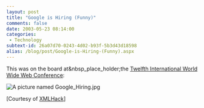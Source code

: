 ```yaml
---
layout: post
title: "Google is Hiring (Funny)"
comments: false
date: 2003-05-23 08:14:00
categories:
 - Technology
subtext-id: 26a07d70-0243-4d02-b93f-5b3d43d18598
alias: /blog/post/Google-is-Hiring-(Funny).aspx
---
```



This was on the board at&nbsp_place_holder;the [Twelfth International World Wide Web Conference](http://www2003.org/):

![A picture named Google_Hiring.jpg](http://www.peterprovost.org/images/myPictures/2003/05/23/Google_Hiring.jpg)

[Courtesy of [XMLHack](http://xmlhack.com/read.php?item=1982)]
